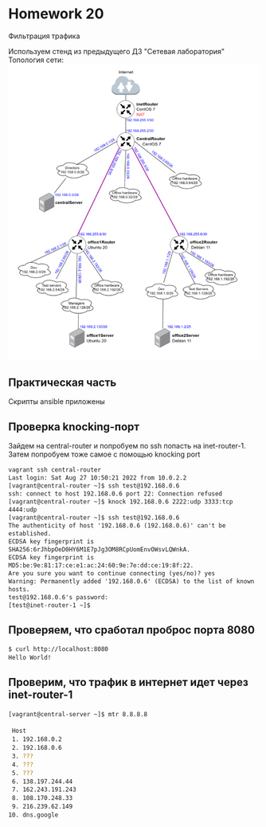 # **Homework 20**
Фильтрация трафика

Используем стенд из предыдущего ДЗ "Сетевая лаборатория"
Топология сети:
![Alt text](topology.PNG)

## Практическая часть
Скрипты ansible приложены

## Проверка knocking-порт
Зайдем на central-router и попробуем по ssh попасть на inet-router-1.
Затем попробуем тоже самое с помощью knocking port
```shell
vagrant ssh central-router
Last login: Sat Aug 27 10:50:21 2022 from 10.0.2.2
[vagrant@central-router ~]$ ssh test@192.168.0.6
ssh: connect to host 192.168.0.6 port 22: Connection refused
[vagrant@central-router ~]$ knock 192.168.0.6 2222:udp 3333:tcp 4444:udp
[vagrant@central-router ~]$ ssh test@192.168.0.6
The authenticity of host '192.168.0.6 (192.168.0.6)' can't be established.
ECDSA key fingerprint is SHA256:6rJhbpOeD0HY6M1E7pJg3OM8RCpUomEnvOWsvLQWnkA.
ECDSA key fingerprint is MD5:be:9e:81:17:ce:e1:ac:24:60:9e:7e:dd:ce:19:8f:22.
Are you sure you want to continue connecting (yes/no)? yes
Warning: Permanently added '192.168.0.6' (ECDSA) to the list of known hosts.
test@192.168.0.6's password: 
[test@inet-router-1 ~]$ 
```

## Проверяем, что сработал проброс порта 8080
```bash
$ curl http://localhost:8080
Hello World!
```

## Проверим, что трафик в интернет идет через inet-router-1
```bash
[vagrant@central-server ~]$ mtr 8.8.8.8
                                                                            Packets               Pings
 Host                                                                      Loss%   Snt   Last   Avg  Best  Wrst StDev
 1. 192.168.0.2                                                             0.0%    13    6.4   5.1   4.0   7.9   0.9
 2. 192.168.0.6                                                             0.0%    13    8.0   8.6   6.7  11.3   1.2
 3. ???
 4. ???
 5. ???
 6. 138.197.244.44                                                          0.0%    12   10.2  11.4   9.6  16.9   1.9
 7. 162.243.191.243                                                         0.0%    12    9.6  24.2   9.2 161.0  43.2
 8. 108.170.248.33                                                          0.0%    12   12.6  13.2  10.4  18.8   2.3
 9. 216.239.62.149                                                          0.0%    12   10.4  12.8  10.1  18.3   2.9
10. dns.google                                                              0.0%    12   12.5  14.0  10.2  27.4   4.6
```
